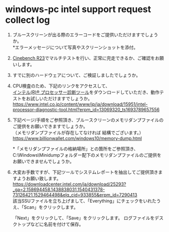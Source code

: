 # windows-pc intel support request collect log

1. ブルースクリーンが出る際のエラーコードをご提供いただけますでしょうか。  
*エラーメッセージについて写真やスクリーンショットを添付。

2. [Cinebench R23](https://apps.microsoft.com/detail/9pgzkjc81q7j?activetab=pivot%3Aoverviewtab&hl=ja-jp&gl=JP)でマルチテストを行い、正常に完走できるか、ご確認をお願いします。

3. すでに別のハードウェアについて、ご検証しましたでしょうか。

4. CPU検査のため、下記のリンクをアクセスして、  
   [インテル(R)® プロセッサー診断ツール](https://www.intel.co.jp/content/www/jp/ja/download/15951/intel-processor-diagnostic-tool.html?erpm_id=13069320_ts1693789657556)をダウンロードしていただき、動作テストをお試しいただけますでしょうか。
   https://www.intel.co.jp/content/www/jp/ja/download/15951/intel-processor-diagnostic-tool.html?erpm_id=13069320_ts1693789657556

5. 下記ページ/手順をご参照頂き、ブルースクリーンのメモリダンプファイルのご提供をお願いできますでしょうか。  
   （メモリダンプファイルが存在してなければ 結構でございます。）  
   https://www.billionwallet.com/windows10/memory-dump.html
   
   *「メモリダンプファイルの格納場所」との箇所をご参照頂き、  
   C:\Windows\Minidumpフォルダー配下のメモリダンプファイルのご提供をお願いできませんでしょうか。

6. 大変お手数ですが、下記ツールでシステムレポートを抽出してご提供頂きますようお願い致します。  
   https://downloadcenter.intel.com/ja/download/25293?_ga=2.158694458.1438838031.1540431378-73126421.1529464498&elq_cid=933855&erpm_id=7290413  
   該当SSUファイルを立ち上げまして、「Everything」にチェックをいれたうえ、「Scan」をクリックします。  
   
   「Next」をクリックして、「Save」をクリックします。
   ログファイルをデスクトップなどに名前を付けて保存。
